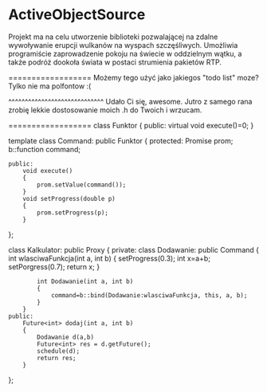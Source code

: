 ActiveObjectSource
==================
Projekt ma na celu utworzenie biblioteki pozwalającej na zdalne wywoływanie erupcji wulkanów na wyspach szczęśliwych. Umożliwia programiście zaprowadzenie pokoju na świecie w oddzielnym wątku, a także podróż dookoła świata w postaci strumienia pakietów RTP.

==================
Możemy tego użyć jako jakiegos "todo list" moze? Tylko nie ma polfontow :(

^^^^^^^^^^^^^^^^^^^^^^^^^^^^^
Udało Ci się, awesome. Jutro z samego rana zrobię lekkie dostosowanie moich .h do Twoich i wrzucam.

==================
class Funktor
{
  	public:
		virtual void execute()=0;
}

template<class T>
class Command: public Funktor
{
	protected:
		Promise<T> prom;
		b::function<T> command;
		
	public:
		void execute()
		{
			prom.setValue(command());
		}
		void setProgress(double p)
		{
			prom.setProgress(p);
		}
};

class Kalkulator: public Proxy
{
	private:
		class Dodawanie: public Command<int>
		{
			int wlasciwaFunkcja(int a, int b)
			{
				setProgress(0.3);
				int x=a+b;
				setPorgress(0.7);
				return x;
			}
			
			int Dodawanie(int a, int b)
			{
				command=b::bind(Dodawanie:wlasciwaFunkcja, this, a, b);
			}
		}
	public:
		Future<int> dodaj(int a, int b)
		{
			Dodawanie d(a,b)
			Future<int> res = d.getFuture();
			schedule(d);
			return res;
		}
};

